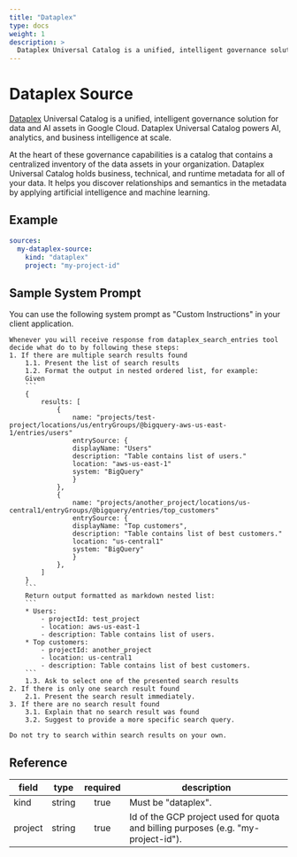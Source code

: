 ```yaml
---
title: "Dataplex"
type: docs
weight: 1
description: >
  Dataplex Universal Catalog is a unified, intelligent governance solution for data and AI assets in Google Cloud. Dataplex Universal Catalog powers AI, analytics, and business intelligence at scale.
---
```


# Dataplex Source

[Dataplex][dataplex-docs] Universal Catalog is a unified, intelligent governance
solution for data and AI assets in Google Cloud. Dataplex Universal Catalog
powers AI, analytics, and business intelligence at scale.

At the heart of these governance capabilities is a catalog that contains a
centralized inventory of the data assets in your organization. Dataplex
Universal Catalog holds business, technical, and runtime metadata for all of
your data. It helps you discover relationships and semantics in the metadata by
applying artificial intelligence and machine learning.

[dataplex-docs]: https://cloud.google.com/dataplex/docs

## Example

```yaml
sources:
  my-dataplex-source:
    kind: "dataplex"
    project: "my-project-id"
```

## Sample System Prompt

You can use the following system prompt as "Custom Instructions" in your client
application.

```
Whenever you will receive response from dataplex_search_entries tool decide what do to by following these steps:
1. If there are multiple search results found
    1.1. Present the list of search results
    1.2. Format the output in nested ordered list, for example:
    Given
    ```
    {
        results: [
            {
                name: "projects/test-project/locations/us/entryGroups/@bigquery-aws-us-east-1/entries/users"
                entrySource: {
                displayName: "Users"
                description: "Table contains list of users."
                location: "aws-us-east-1"
                system: "BigQuery"
                }
            },
            {
                name: "projects/another_project/locations/us-central1/entryGroups/@bigquery/entries/top_customers"
                entrySource: {
                displayName: "Top customers",
                description: "Table contains list of best customers."
                location: "us-central1"
                system: "BigQuery"
                }
            },
        ]
    }
    ```
    Return output formatted as markdown nested list:
    ```
    * Users:
        - projectId: test_project
        - location: aws-us-east-1
        - description: Table contains list of users.
    * Top customers:
        - projectId: another_project
        - location: us-central1
        - description: Table contains list of best customers.
    ```
    1.3. Ask to select one of the presented search results
2. If there is only one search result found
    2.1. Present the search result immediately.
3. If there are no search result found
    3.1. Explain that no search result was found
    3.2. Suggest to provide a more specific search query.

Do not try to search within search results on your own.
```

## Reference

| **field** | **type** | **required** | **description**                                                                  |
|-----------|:--------:|:------------:|----------------------------------------------------------------------------------|
| kind      |  string  |     true     | Must be "dataplex".                                                              |
| project   |  string  |     true     | Id of the GCP project used for quota and billing purposes (e.g. "my-project-id").|
